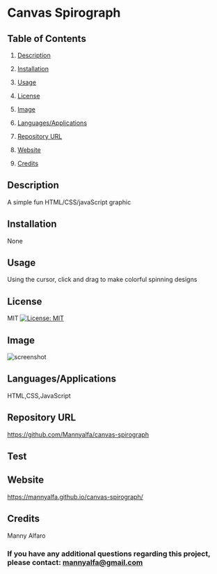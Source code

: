 # Canvas Spirograph
  
## Table of Contents

1. [Description](#description)

2. [Installation](#installation)

3. [Usage](#usage)

4. [License](#license)

5. [Image](#Image)

6. [Languages/Applications](#languages-applications)

7. [Repository URL](#repository-url)

8. [Website](#website)

9. [Credits](#credits)

## Description
A simple fun HTML/CSS/javaScript graphic

## Installation
None

## Usage
Using the cursor, click and drag to make colorful spinning designs

## License
MIT [![License: MIT](https://img.shields.io/badge/License-MIT-yellow.svg)](https://opensource.org/licenses/MIT)

## Image
![screenshot]()

## Languages/Applications
HTML,CSS,JavaScript

## Repository URL
https://github.com/Mannyalfa/canvas-spirograph 

## Test

## Website
https://mannyalfa.github.io/canvas-spirograph/
   
    
## Credits
Manny Alfaro

### If you have any additional questions regarding this project, please contact: mannyalfa@gmail.com


    